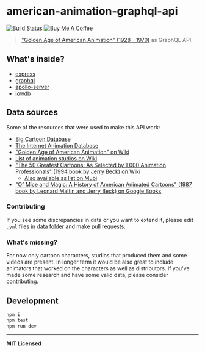 # american-animation-graphql-api

[![Build Status](https://travis-ci.org/voronianski/american-animation-graphql-api.svg?branch=master)](https://travis-ci.org/voronianski/american-animation-graphql-api)
<a href="https://www.buymeacoffee.com/voronianski" target="_blank"><img src="https://www.buymeacoffee.com/assets/img/custom_images/orange_img.png" height="20" alt="Buy Me A Coffee" style="height: auto !important;width: auto !important;" ></a>

> ["Golden Age of American Animation" (1928 - 1970)](https://en.wikipedia.org/wiki/Golden_age_of_American_animation) as GraphQL API.

## What's inside?

- [express](https://github.com/expressjs/express)
- [graphql](https://github.com/graphql/graphql-js)
- [apollo-server](https://github.com/apollographql/apollo-server)
- [lowdb](https://github.com/typicode/lowdb)

## Data sources

Some of the resources that were used to make this API work:

- [Big Cartoon Database](https://www.bcdb.com)
- [The Internet Animation Database](http://www.intanibase.com)
- ["Golden Age of American Animation" on Wiki](https://en.wikipedia.org/wiki/Golden_age_of_American_animation)
- [List of animation studios on Wiki](https://en.wikipedia.org/wiki/List_of_animation_studios)
- ["The 50 Greatest Cartoons: As Selected by 1,000 Animation Professionals" (1994 book by Jerry Beck) on Wiki](https://en.wikipedia.org/wiki/The_50_Greatest_Cartoons)
  - [Also available as list on Mubi](https://mubi.com/lists/the-50-greatest-cartoons-as-selected-by-1000-animation-professionals)
- ["Of Mice and Magic: A History of American Animated Cartoons" (1987 book by Leonard Maltin and Jerry Beck) on Google Books](https://books.google.com/books/about/Of_Mice_and_Magic.html?id=NGkcAQAAIAAJ)

### Contributing

If you see some discrepancies in data or you want to extend it, please edit `.yml` files in [data folder](https://github.com/voronianski/american-animation-graphql-api/tree/master/data) and make pull requests.

### What's missing?

For now only cartoon characters, studios that produced them and some videos are present. In longer term it would be also great to include animators that worked on the characters as well as distributors. If you've made some research and have some valid data, please consider [contributing](https://github.com/voronianski/american-animation-graphql-api#contributing).

## Development

```bash
npm i
npm test
npm run dev
```

---

**MIT Licensed**
